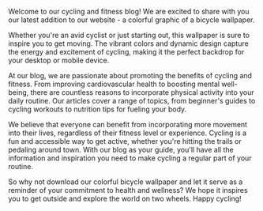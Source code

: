 <!--
Write me content for website with wallpaper "A colorful graphic of a bicycle for a cycling or fitness blog"
-->

<!--font:Montserrat-->

Welcome to our cycling and fitness blog! We are excited to share with you our latest addition to our website - a colorful graphic of a bicycle wallpaper.

Whether you're an avid cyclist or just starting out, this wallpaper is sure to inspire you to get moving. The vibrant colors and dynamic design capture the energy and excitement of cycling, making it the perfect backdrop for your desktop or mobile device.

At our blog, we are passionate about promoting the benefits of cycling and fitness. From improving cardiovascular health to boosting mental well-being, there are countless reasons to incorporate physical activity into your daily routine. Our articles cover a range of topics, from beginner's guides to cycling workouts to nutrition tips for fueling your body.

We believe that everyone can benefit from incorporating more movement into their lives, regardless of their fitness level or experience. Cycling is a fun and accessible way to get active, whether you're hitting the trails or pedaling around town. With our blog as your guide, you'll have all the information and inspiration you need to make cycling a regular part of your routine.

So why not download our colorful bicycle wallpaper and let it serve as a reminder of your commitment to health and wellness? We hope it inspires you to get outside and explore the world on two wheels. Happy cycling!
